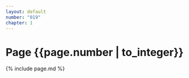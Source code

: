 ```yaml
---
layout: default
number: "019"
chapter: 1
---
```


# Page {{page.number | to_integer}}
{% include page.md %}
